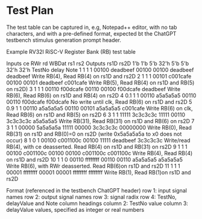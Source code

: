 # Test Plan 

The test table can be captured in, e.g, Notepad++ editor, with no tab characters, and with a pre-defined format, expected bt the ChatGPT testbench stimulus generation prompt header.

Example RV32I RiSC-V Register Bank (RB) test table

Inputs               ce  RWr rd    WBDat    rs1   rs2
Outputs                                                 rs1D     rs2D
                     1'b 1'b 5'b   32'h     5'b   5'b   32'h     32'h
        TestNo delay                                                      Note
        1      1     1   1   00100 deadbeef 00100 00100 deadbeef deadbeef Write RB(4),        Read RB(4) on rs1D  and rs2D
        2      1     1   1   00101 c001cafe 00100 00101 deadbeef c001cafe Write RB(5),        Read RB(4) on rs1D  and RB(5) on rs2D)
        3      1     1   1   00110 f00dcafe 00110 00100 f00dcafe deadbeef Write RB(6),        Read RB(6) on rs1D  and RB(4) on rs2D
        4      0.1   1   1   00110 a5a5a5a5 00110 00110 f00dcafe f00dcafe No write until clk, Read RB(6) on rs1D  and rs2D
        5      0.9   1   1   00110 a5a5a5a5 00110 00101 a5a5a5a5 c001cafe Write RB(6) on clk, Read RB(6) on rs1D  and RB(5) on rs2D
        6      3     1   1   11111 3c3c3c3c 11111 00110 3c3c3c3c a5a5a5a5 Write RB(31),       Read RB(31) on rs1D and RB(6) on rs2D
        7      3     1   1   00000 5a5a5a5a 11111 00000 3c3c3c3c 00000000 Write RB(0),        Read RB(31) on rs1D and RB(0)=0 on rs2D (write 0x5a5a5a5a to x0 does not occur)
        8      1     0   1   00100 c001100c 00100 11111 deadbeef 3c3c3c3c Write/read RB(4),   with ce deasserted. Read RB(4) on rs1D and RB(31) on rs2D
        9      1     1   1   00100 c001100c 00100 00100 c001100c c001100c Write RB(4),        Read RB(4) on rs1D and rs2D
        10     1     1   0   00110 ffffffff 00110 00110 a5a5a5a5 a5a5a5a5 Write RB(6),        with RWr deasserted. Read RB(6)on rs1D and rs2D
        11     1     1   1   00001 ffffffff 00001 00001 ffffffff ffffffff Write RB(1),        Read RB(1)on rs1D and rs2D

Format (referenced in the testbench ChatGPT header)
	row 1: input signal names
	row 2: output signal names
	row 3: signal radix
	row 4: TestNo, delayValue and Note column headings
	column 2: TestNo value
	column 3: delayValue values, specified as integer or real numbers  